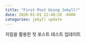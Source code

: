 ```yaml
---
title: "First Post Using Jekyll!"
date: 2020-01-01 22:40:28 -0400
categories: jekyll update
---
```

지킬을 활용한 첫 포스트 테스트 업데이트
